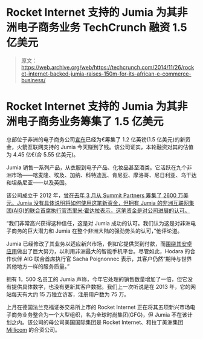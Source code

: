 # Rocket Internet 支持的 Jumia 为其非洲电子商务业务 TechCrunch 融资 1.5 亿美元

> 原文：<https://web.archive.org/web/https://techcrunch.com/2014/11/26/rocket-internet-backed-jumia-raises-150m-for-its-african-e-commerce-business/>

# Rocket Internet 支持的 Jumia 为其非洲电子商务业务筹集了 1.5 亿美元

总部位于非洲的电子商务公司[宣布](https://web.archive.org/web/20230206142354/http://rocketinternet.pr.co/90959-africa-ecommerce-holding-gmbh-financing-round-of-eur-120-million)已经为€筹集了 1.2 亿英镑(1.5 亿美元)的新资金，火箭互联网支持的 Jumia 今天赚到了钱。该公司证实，本轮融资对其的估值为 4.45 亿€(合 5.55 亿美元)。

Jumia 销售一系列产品，从衣服到电子产品、化妆品甚至酒类。它活跃在九个非洲市场——喀麦隆、埃及、加纳、科特迪瓦、肯尼亚、摩洛哥、尼日利亚、乌干达和坦桑尼亚——以及英国。

该公司成立于 2012 年，[曾在去年 3 月从 Summit Partners 筹集了 2600 万美元。Jumia 没有具体说明将如何使用这笔新资金，但拥有 Jumia 的非洲互联网集团(AIG)的联合首席执行官杰里米·霍达拉表示，这笔资金是对公司进展的认可。](https://web.archive.org/web/20230206142354/https://techcrunch.com/2013/03/06/summit-partners-sinks-26m-into-samwer-brothers-african-amazon-clone-jumia/)

“我们非常高兴获得这种信任，这是对 Jumia 成功的认可。我们认为这是对非洲电子商务的巨大潜力和 Jumia 在整个非洲大陆的强劲势头的认可，”他评论道。

Jumia 已经修改了其业务以适应新兴市场，例如它提供货到付款，而[围绕其安卓应用](https://web.archive.org/web/20230206142354/https://techcrunch.com/2013/08/27/jumia-app/)做出了巨大努力，以利用非洲最大的智能手机平台。尽管如此，Hodara 的合作伙伴 AIG 联合首席执行官 Sacha Poignonnec 表示，其客户仍然“期待与世界其他地方一样的服务质量。”

拥有 1，500 名员工的 Jumia 声称，今年它处理的销售数量增加了一倍，但它没有提供具体数字，也没有更新其客户数据。我们上一次听说是在 2013 年，它的网站每天有大约 15 万独立访客，注册用户数为 75 万。

上月在德国法兰克福证券交易所上市的 Rocket Internet 正在将其五项新兴市场电子商务业务整合为一个大型组织，名为全球时尚集团(GFG)，但 Jumia 不在该计划之内。该公司的母公司美国国际集团是 Rocket Internet、和拉丁美洲集团 [Millicom](https://web.archive.org/web/20230206142354/http://www.millicom.com/) 的合资公司。